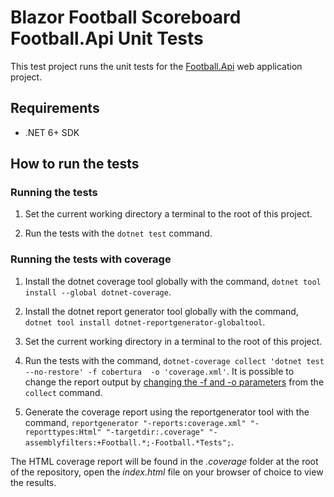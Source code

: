 # Blazor Football Scoreboard Football.Api Unit Tests

This test project runs the unit tests for the [Football.Api](/src/Hosts/Api/README.md) web application project.

## Requirements

- .NET 6+ SDK

## How to run the tests

### Running the tests

1. Set the current working directory a terminal to the root of this project.

2. Run the tests with the `dotnet test` command.

### Running the tests with coverage

1. Install the dotnet coverage tool globally with the command, `dotnet tool install --global dotnet-coverage`.

2. Install the dotnet report generator tool globally with the command, `dotnet tool install dotnet-reportgenerator-globaltool`.

3. Set the current working directory in a terminal to the root of this project.

4. Run the tests with the command, `dotnet-coverage collect 'dotnet test --no-restore' -f cobertura  -o 'coverage.xml'`. It is possible to change the report output by [changing the -f and -o parameters](https://learn.microsoft.com/en-us/dotnet/core/additional-tools/dotnet-coverage#dotnet-coverage-collect) from the `collect` command.

5. Generate the coverage report using the reportgenerator tool with the command, `reportgenerator "-reports:coverage.xml" "-reporttypes:Html" "-targetdir:.coverage" "-assemblyfilters:+Football.*;-Football.*Tests";`.

The HTML coverage report will be found in the *.coverage* folder at the root of the repository, open the *index.html* file on your browser of choice to view the results.
